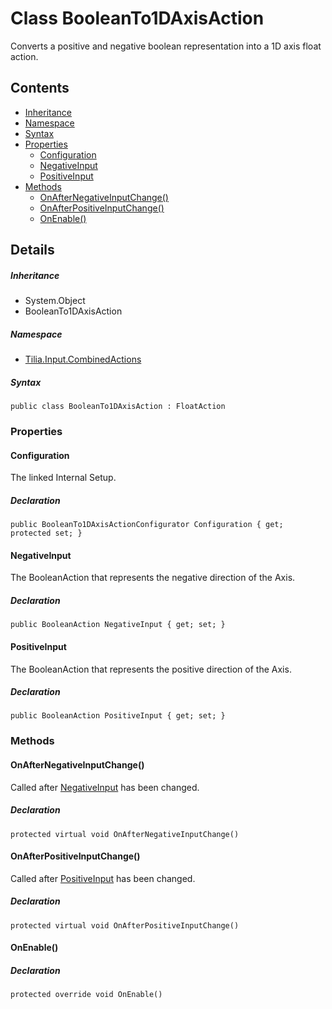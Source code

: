 # Class BooleanTo1DAxisAction

Converts a positive and negative boolean representation into a 1D axis float action.

## Contents

* [Inheritance]
* [Namespace]
* [Syntax]
* [Properties]
  * [Configuration]
  * [NegativeInput]
  * [PositiveInput]
* [Methods]
  * [OnAfterNegativeInputChange()]
  * [OnAfterPositiveInputChange()]
  * [OnEnable()]

## Details

##### Inheritance

* System.Object
* BooleanTo1DAxisAction

##### Namespace

* [Tilia.Input.CombinedActions]

##### Syntax

```
public class BooleanTo1DAxisAction : FloatAction
```

### Properties

#### Configuration

The linked Internal Setup.

##### Declaration

```
public BooleanTo1DAxisActionConfigurator Configuration { get; protected set; }
```

#### NegativeInput

The BooleanAction that represents the negative direction of the Axis.

##### Declaration

```
public BooleanAction NegativeInput { get; set; }
```

#### PositiveInput

The BooleanAction that represents the positive direction of the Axis.

##### Declaration

```
public BooleanAction PositiveInput { get; set; }
```

### Methods

#### OnAfterNegativeInputChange()

Called after [NegativeInput] has been changed.

##### Declaration

```
protected virtual void OnAfterNegativeInputChange()
```

#### OnAfterPositiveInputChange()

Called after [PositiveInput] has been changed.

##### Declaration

```
protected virtual void OnAfterPositiveInputChange()
```

#### OnEnable()

##### Declaration

```
protected override void OnEnable()
```

[Tilia.Input.CombinedActions]: README.md
[BooleanTo1DAxisActionConfigurator]: BooleanTo1DAxisActionConfigurator.md
[NegativeInput]: BooleanTo1DAxisAction.md#NegativeInput
[PositiveInput]: BooleanTo1DAxisAction.md#PositiveInput
[Inheritance]: #Inheritance
[Namespace]: #Namespace
[Syntax]: #Syntax
[Properties]: #Properties
[Configuration]: #Configuration
[NegativeInput]: #NegativeInput
[PositiveInput]: #PositiveInput
[Methods]: #Methods
[OnAfterNegativeInputChange()]: #OnAfterNegativeInputChange
[OnAfterPositiveInputChange()]: #OnAfterPositiveInputChange
[OnEnable()]: #OnEnable

